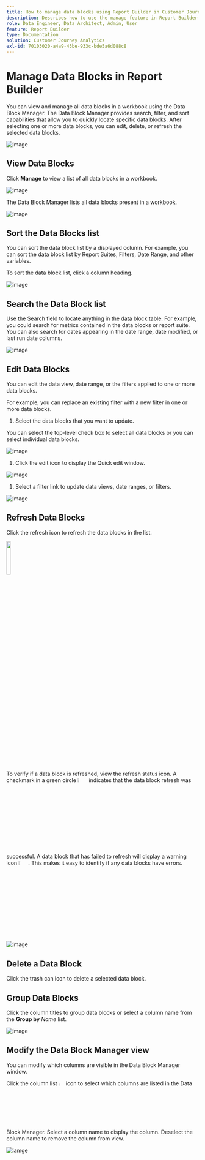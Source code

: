 ```yaml
---
title: How to manage data blocks using Report Builder in Customer Journey Analytics
description: Describes how to use the manage feature in Report Builder
role: Data Engineer, Data Architect, Admin, User
feature: Report Builder
type: Documentation
solution: Customer Journey Analytics
exl-id: 70103020-a4a9-43be-933c-bde5a6d088c8
---
```

# Manage Data Blocks in Report Builder

You can view and manage all data blocks in a workbook using the Data Block Manager. The Data Block Manager provides search, filter, and sort capabilities that allow you to quickly locate specific data blocks. After selecting one or more data blocks, you can edit, delete, or refresh the selected data blocks.

![image](./assets/image52.png)

## View Data Blocks

Click **Manage** to view a list of all data blocks in a workbook.


![image](./assets/image53.png)

The Data Block Manager lists all data blocks present in a workbook. 

![image](./assets/image52.png)

## Sort the Data Blocks list

You can sort the data block list by a displayed column. For example, you can sort the data block list by Report Suites, Filters, Date Range, and other variables.

To sort the data block list, click a column heading.

![image](./assets/image54.png)

## Search the Data Block list

Use the Search field to locate anything in the data block table. For example, you could search for metrics contained in the data blocks or report suite. You can also search for dates appearing in the date range, date modified, or last run date columns.

![image](./assets/image55.png)

## Edit Data Blocks

You can edit the data view, date range, or the filters applied to one or more data blocks.

For example, you can replace an existing filter with a new filter in one or more data blocks.

1.  Select the data blocks that you want to update.

 You can select the top-level check box to select all data blocks or you can select individual data blocks.

 ![image](./assets/image56.png)

1.  Click the edit icon to display the Quick edit window.

 ![image](./assets/image58.png)

1.  Select a filter link to update data views, date ranges, or filters.

 ![image](./assets/image59.png)

## Refresh Data Blocks

Click the refresh icon to refresh the data blocks in the list.

<img src="./assets/refresh-icon.png" width="15%"/>

To verify if a data block is refreshed, view the refresh status icon. A checkmark in a green circle <img src="./assets/refresh-success.png" width="5%"/> indicates that the data block refresh was successful. A data block that has failed to refresh will display a warning icon <img src="./assets/refresh-failure.png" width="5%"/>.  This makes it easy to identify if any data blocks have errors.


![image](./assets/image512.png)

## Delete a Data Block

Click the trash can icon to delete a selected data block.

## Group Data Blocks

Click the column titles to group data blocks or select a column name from the **Group by** *Name* list.

![image](./assets/image514.png)

## Modify the Data Block Manager view

You can modify which columns are visible in the Data Block Manager window.


Click the column list <img src="./assets/image515.png" width="3%"/> icon to select which columns are listed in the Data Block Manager. Select a column name to display the column. Deselect the column name to remove the column from view.

![iamge](./assets/image516.png)
